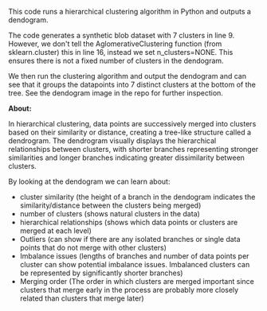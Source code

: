 This code runs a hierarchical clustering algorithm in Python and outputs a dendogram.

The code generates a synthetic blob dataset with 7 clusters in line 9. 
However, we don't tell the AglomerativeClustering function (from sklearn.cluster) this in line 16, instead we set n_clusters=NONE. 
This ensures there is not a fixed number of clusters in the dendogram. 

We then run the clustering algorithm and output the dendogram and can see that it groups the datapoints into 7 distinct clusters at the bottom of the tree.
See the dendogram image in the repo for further inspection.

**About:**

In hierarchical clustering, data points are successively merged into clusters based on their similarity or distance,
creating a tree-like structure called a dendrogram. The dendrogram visually displays the hierarchical relationships between clusters, 
with shorter branches representing stronger similarities and longer branches indicating greater dissimilarity between clusters.

By looking at the dendogram we can learn about:
- cluster similarity (the height of a branch in the dendogram indicates the similarity/distance between the clusters being merged)
- number of clusters (shows natural clusters in the data)
- hierarchical relationships (shows which data points or clusters are merged at each level)
- Outliers (can show if there are any isolated branches or single data points that do not merge with other clusters)
- Imbalance issues (lengths of branches and number of data points per cluster can show potential imbalance issues. Imbalanced clusters can be represented by significantly shorter branches)
- Merging order (The order in which clusters are merged important since clusters that merge early in the process are probably more closely related than clusters that merge later) 
